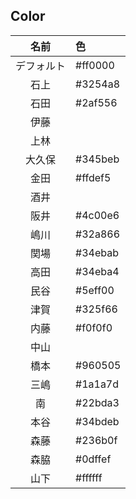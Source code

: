## Color

|名前|色|
|:--:|:--|
|デフォルト|#ff0000|
|石上|#3254a8|
|石田|#2af556|
|伊藤||#a87532
|上林||
|大久保|#345beb|
|金田|#ffdef5|
|酒井||
|阪井|#4c00e6|
|嶋川|#32a866|
|関場|#34ebab|
|高田|#34eba4|
|民谷|#5eff00|
|津賀|#325f66|
|内藤|#f0f0f0|
|中山||
|橋本|#960505|
|三嶋|#1a1a7d| 
|南|#22bda3|
|本谷|#34bdeb|
|森藤|#236b0f|
|森脇|#0dffef|
|山下|#ffffff|
